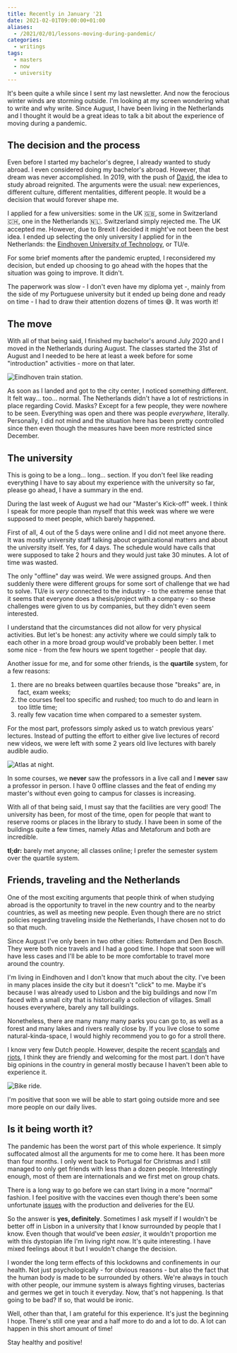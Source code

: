 ```yaml
---
title: Recently in January '21
date: 2021-02-01T09:00:00+01:00
aliases:
  - /2021/02/01/lessons-moving-during-pandemic/
categories:
  - writings
tags:
  - masters
  - now
  - university
---
```


It's been quite a while since I sent my last newsletter. And now the ferocious winter winds are storming outside. I'm looking at my screen wondering what to write and why write. Since August, I have been living in the Netherlands and I thought it would be a great ideas to talk a bit about the experience of moving during a pandemic.

<!--more-->

## The decision and the process

Even before I started my bachelor's degree, I already wanted to study abroad. I even considered doing my bachelor's abroad. However, that dream was never accomplished. In 2019, with the push of [David](https://gateway.ipfs.io/ipns/daviddias.me/), the idea to study abroad reignited. The arguments were the usual: new experiences, different culture, different mentalities, different people. It would be a decision that would forever shape me.

I applied for a few universities: some in the UK 🇬🇧, some in Switzerland 🇨🇭, one in the Netherlands 🇳🇱. Switzerland simply rejected me. The UK accepted me. However, due to Brexit I decided it might've not been the best idea. I ended up selecting the only university I applied for in the Netherlands: the [Eindhoven University of Technology](https://www.tue.nl/en/), or TU/e.

For some brief moments after the pandemic erupted, I reconsidered my decision, but ended up choosing to go ahead with the hopes that the situation was going to improve. It didn't.

The paperwork was slow - I don't even have my diploma yet -, mainly from the side of my Portuguese university but it ended up being done and ready on time - I had to draw their attention dozens of times 😅. It was worth it!

## The move

With all of that being said, I finished my bachelor's around July 2020 and I moved in the Netherlands during August. The classes started the 31st of August and I needed to be here at least a week before for some "introduction" activities - more on that later.

![Eindhoven train station.](image:2021-02-01-eindhoven-train "Eindhoven train station.")

As soon as I landed and got to the city center, I noticed something different. It felt way... too... normal. The Netherlands didn't have a lot of restrictions in place regarding Covid. Masks? Except for a few people, they were nowhere to be seen. Everything was open and there was people _everywhere_, literally. Personally, I did not mind and the situation here has been pretty controlled since then even though the measures have been more restricted since December.

## The university

This is going to be a long... long... section. If you don't feel like reading everything I have to say about my experience with the university so far, please go ahead, I have a summary in the end.

During the last week of August we had our "Master's Kick-off" week. I think I speak for more people than myself that this week was where we were supposed to meet people, which barely happened.

First of all, 4 out of the 5 days were online and I did not meet anyone there. It was mostly university staff talking about organizational matters and about the university itself. Yes, for 4 days. The schedule would have calls that were supposed to take 2 hours and they would just take 30 minutes. A lot of time was wasted.

The only "offline" day was weird. We were assigned groups. And then suddenly there were different groups for some sort of challenge that we had to solve. TU/e is *very* connected to the industry - to the extreme sense that it seems that everyone does a thesis/project with a company - so these challenges were given to us by companies, but they didn't even seem interested.

I understand that the circumstances did not allow for very physical activities. But let's be honest: any activity where we could simply talk to each other in a more broad group would've probably been better. I met some nice - from the few hours we spent together - people that day.

Another issue for me, and for some other friends, is the **quartile** system, for a few reasons:

1. there are no breaks between quartiles because those "breaks" are, in fact, exam weeks;
2. the courses feel too specific and rushed; too much to do and learn in too little time;
3. really few vacation time when compared to a semester system.

For the most part, professors simply asked us to watch previous years' lectures. Instead of putting the effort to either give live lectures of record new videos, we were left with some 2 years old live lectures with barely audible audio.

![Atlas at night.](image:2021-02-01-atlas "Atlas at night.")

In some courses, we **never** saw the professors in a live call and I **never** saw a professor in person. I have 0 offline classes and the feat of ending my master's without even going to campus for classes is increasing.

With all of that being said, I must say that the facilities are very good! The university has been, for most of the time, open for people that want to reserve rooms or places in the library to study. I have been in some of the buildings quite a few times, namely Atlas and Metaforum and both are incredible.

**tl;dr:** barely met anyone; all classes online; I prefer the semester system over the quartile system.

## Friends, traveling and the Netherlands

One of the most exciting arguments that people think of when studying abroad is the opportunity to travel in the new country and to the nearby countries, as well as meeting new people. Even though there are no strict policies regarding traveling inside the Netherlands, I have chosen not to do so that much.

Since August I've only been in two other cities: Rotterdam and Den Bosch. They were both nice travels and I had a good time. I hope that soon we will have less cases and I'll be able to be more comfortable to travel more around the country.

I'm living in Eindhoven and I don't know that much about the city. I've been in many places inside the city but it doesn't "click" to me. Maybe it's because I was already used to Lisbon and the big buildings and now I'm faced with a small city that is historically a collection of villages. Small houses everywhere, barely any tall buildings.

Nonetheless, there are many many many parks you can go to, as well as a forest and many lakes and rivers really close by. If you live close to some natural-kinda-space, I would highly recommend you to go for a stroll there.

I know very few Dutch people. However, despite the recent [scandals](https://www.dutchnews.nl/news/2021/01/dutch-government-collapses-in-fall-out-from-child-benefit-scandal/) and [riots](https://www.dutchnews.nl/news/2021/01/up-to-300-arrested-in-sunday-riots-police-hand-out-thousands-of-curfew-fines/), I think they are friendly and welcoming for the most part. I don't have big opinions in the country in general mostly because I haven't been able to experience it.

![Bike ride.](image:2021-02-01-green "Bike ride.")

I'm positive that soon we will be able to start going outside more and see more people on our daily lives.

## Is it being worth it?

The pandemic has been the worst part of this whole experience. It simply suffocated almost all the arguments for me to come here. It has been more than four months. I only went back to Portugal for Christmas and I still managed to only get friends with less than a dozen people. Interestingly enough, most of them are internationals and we first met on group chats.

There is a long way to go before we can start living in a more "normal" fashion. I feel positive with the vaccines even though there's been some unfortunate [issues](https://www.reuters.com/article/health-coronavirus-eu-astrazeneca/astrazeneca-offers-8-million-extra-doses-to-eu-through-march-source-idUSL1N2K30UO) with the production and deliveries for the EU.

So the answer is **yes, definitely**. Sometimes I ask myself if I wouldn't be better off in Lisbon in a university that I know surrounded by people that I know. Even though that would've been *easier*, it wouldn't proportion me with this dystopian life I'm living right now. It's quite interesting. I have mixed feelings about it but I wouldn't change the decision.

I wonder the long term effects of this lockdowns and confinements in our health. Not just psychologically - for obvious reasons - but also the fact that the human body is made to be surrounded by others. We're always in touch with other people, our immune system is always fighting viruses, bacterias and germes we get in touch it everyday. Now, that's not happening. Is that going to be bad? If so, that would be ironic.

Well, other than that, I am grateful for this experience. It's just the beginning I hope. There's still one year and a half more to do and a lot to do. A lot can happen in this short amount of time!

Stay healthy and positive!
